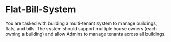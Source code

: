 # Flat-Bill-System
You are tasked with building a multi-tenant system to manage buildings, flats, and bills. The system should support multiple house owners (each owning a building) and allow Admins to manage tenants across all buildings.
